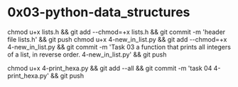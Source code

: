 # 0x03-python-data_structures

chmod u+x lists.h && git add --chmod=+x lists.h && git commit -m 'header file lists.h' && git push
chmod u+x 4-new_in_list.py && git add --chmod=+x 4-new_in_list.py && git commit -m 'Task 03 a function that prints all integers of a list, in reverse order. 4-new_in_list.py' && git push

chmod u+x 4-print_hexa.py && git add --all && git commit -m 'task 04 4-print_hexa.py' && git push
